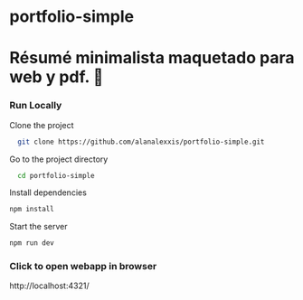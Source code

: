 # portfolio-simple

# Résumé minimalista maquetado para web y pdf. 🚀

### Run Locally

Clone the project

```bash
  git clone https://github.com/alanalexxis/portfolio-simple.git
```

Go to the project directory

```bash
  cd portfolio-simple
```

Install dependencies

```bash
npm install
```

Start the server

```bash
npm run dev
```

### Click to open webapp in browser

http://localhost:4321/
